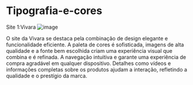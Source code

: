 # Tipografia-e-cores

Site 1:Vivara ![image](https://github.com/user-attachments/assets/2cb74c3f-277f-4587-ae1c-1f81f62f7c36)

O site da Vivara se destaca pela combinação de design elegante e funcionalidade eficiente. A paleta de cores é sofisticada, imagens de alta qualidade e a fonte bem escolhida criam uma experiência visual que combina e é refinada. A navegação intuitiva e garante uma experiência de compra agradável em qualquer dispositivo. Detalhes como vídeos e informações completas sobre os produtos ajudam a interação, refletindo a qualidade e o prestígio da marca.

 
